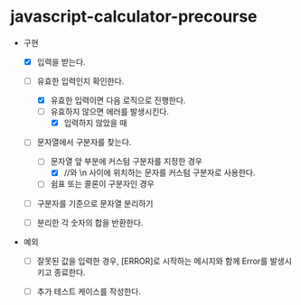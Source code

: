 # javascript-calculator-precourse

- 구현

  - [x] 입력을 받는다.

  - [ ] 유효한 입력인지 확인한다.

    - [x] 유효한 입력이면 다음 로직으로 진행한다.
    - [ ] 유효하지 않으면 에러를 발생시킨다.
      - [x] 입력하지 않았을 때

  - [ ] 문자열에서 구분자를 찾는다.

    - [ ] 문자열 앞 부분에 커스텀 구분자를 지정한 경우
      - [x] //와 \n 사이에 위치하는 문자를 커스텀 구분자로 사용한다.
    - [ ] 쉼표 또는 콜론이 구분자인 경우

  - [ ] 구분자를 기준으로 문자열 분리하기

  - [ ] 분리한 각 숫자의 합을 반환한다.

- 예외

  - [ ] 잘못된 값을 입력한 경우, [ERROR]로 시작하는 메시지와 함께 Error를 발생시키고 종료한다.

  - [ ] 추가 테스트 케이스를 작성한다.
